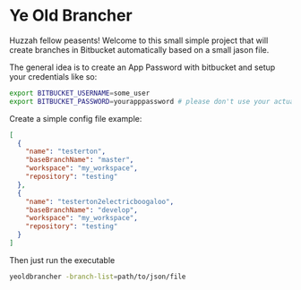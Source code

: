 # Ye Old Brancher
Huzzah fellow peasents! Welcome to this small simple project that will create branches in Bitbucket automatically based on a small jason file.

The general idea is to create an App Password with bitbucket and setup your credentials like so: 
```bash
export BITBUCKET_USERNAME=some_user
export BITBUCKET_PASSWORD=yourapppassword # please don't use your actual atlassian password
```

Create a simple config file example:
```json
[
  {
    "name": "testerton",
    "baseBranchName": "master",
    "workspace": "my_workspace",
    "repository": "testing"
  },
  {
    "name": "testerton2electricboogaloo",
    "baseBranchName": "develop",
    "workspace": "my_workspace",
    "repository": "testing"
  }
]
```

Then just run the executable
```bash
yeoldbrancher -branch-list=path/to/json/file
```